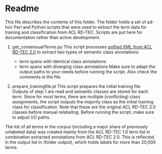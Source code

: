 # Readme

This file describes the contents of this folder. The folder holds a set of ad-hoc Perl and Python scripts that were used to extract the term data for training and classification from ACL RD-TEC. Scripts are put here for documentation rather than active development.

1. get_consensualTerms.py
This script processes [unified XML from ACL RD-TEC 2.0](https://github.com/languagerecipes/acl-rd-tec-2.0/tree/master/distribution/annoitation_files/double_annotated_files/unified_xml) to extract two types of semantic class annotations:
	* term spans with identical class annotations
	* term spans with diverging class annotations
Make sure to adapt the output paths to your needs before running the script. Also check the comments in the file.

2. prepare_trainingfile.pl
This script prepares the initial training file. Outputs of step 1 are read and semantic classes are stored for each term. Since for most terms, there are multiple (conflicting) class assignments, the script outputs the majority class as the initial training class for classification. Note that these are the original ACL RD-TEC 2.0 classes before manual relabeling. Before running the script, make sure to adjust I/O paths.

The list of all terms in the corpus (including a major share of previously unlabeled data) was created mainly from the ACL RD-TEC 1.0 term list in combination extracted annotations from ACL RD-TEC 2.0. This is reflected in the output list in (folder output), which holds labels for more than 20,000 terms.